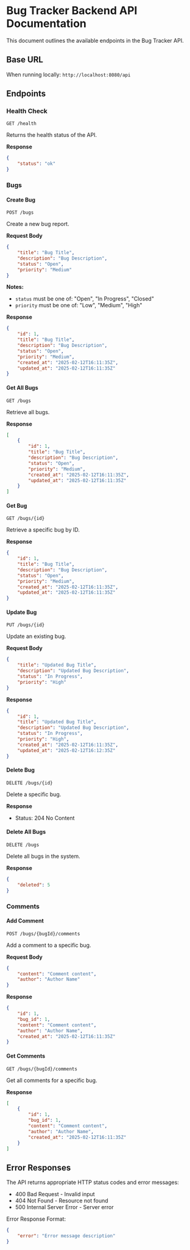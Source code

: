 # Bug Tracker Backend API Documentation

This document outlines the available endpoints in the Bug Tracker API.

## Base URL

When running locally: `http://localhost:8080/api`

## Endpoints

### Health Check

```
GET /health
```

Returns the health status of the API.

**Response**
```json
{
    "status": "ok"
}
```

### Bugs

#### Create Bug
```
POST /bugs
```

Create a new bug report.

**Request Body**
```json
{
    "title": "Bug Title",
    "description": "Bug Description",
    "status": "Open",
    "priority": "Medium"
}
```

**Notes:**
- `status` must be one of: "Open", "In Progress", "Closed"
- `priority` must be one of: "Low", "Medium", "High"

**Response**
```json
{
    "id": 1,
    "title": "Bug Title",
    "description": "Bug Description",
    "status": "Open",
    "priority": "Medium",
    "created_at": "2025-02-12T16:11:35Z",
    "updated_at": "2025-02-12T16:11:35Z"
}
```

#### Get All Bugs
```
GET /bugs
```

Retrieve all bugs.

**Response**
```json
[
    {
        "id": 1,
        "title": "Bug Title",
        "description": "Bug Description",
        "status": "Open",
        "priority": "Medium",
        "created_at": "2025-02-12T16:11:35Z",
        "updated_at": "2025-02-12T16:11:35Z"
    }
]
```

#### Get Bug
```
GET /bugs/{id}
```

Retrieve a specific bug by ID.

**Response**
```json
{
    "id": 1,
    "title": "Bug Title",
    "description": "Bug Description",
    "status": "Open",
    "priority": "Medium",
    "created_at": "2025-02-12T16:11:35Z",
    "updated_at": "2025-02-12T16:11:35Z"
}
```

#### Update Bug
```
PUT /bugs/{id}
```

Update an existing bug.

**Request Body**
```json
{
    "title": "Updated Bug Title",
    "description": "Updated Bug Description",
    "status": "In Progress",
    "priority": "High"
}
```

**Response**
```json
{
    "id": 1,
    "title": "Updated Bug Title",
    "description": "Updated Bug Description",
    "status": "In Progress",
    "priority": "High",
    "created_at": "2025-02-12T16:11:35Z",
    "updated_at": "2025-02-12T16:12:35Z"
}
```

#### Delete Bug
```
DELETE /bugs/{id}
```

Delete a specific bug.

**Response**
- Status: 204 No Content

#### Delete All Bugs
```
DELETE /bugs
```

Delete all bugs in the system.

**Response**
```json
{
    "deleted": 5
}
```

### Comments

#### Add Comment
```
POST /bugs/{bugId}/comments
```

Add a comment to a specific bug.

**Request Body**
```json
{
    "content": "Comment content",
    "author": "Author Name"
}
```

**Response**
```json
{
    "id": 1,
    "bug_id": 1,
    "content": "Comment content",
    "author": "Author Name",
    "created_at": "2025-02-12T16:11:35Z"
}
```

#### Get Comments
```
GET /bugs/{bugId}/comments
```

Get all comments for a specific bug.

**Response**
```json
[
    {
        "id": 1,
        "bug_id": 1,
        "content": "Comment content",
        "author": "Author Name",
        "created_at": "2025-02-12T16:11:35Z"
    }
]
```

## Error Responses

The API returns appropriate HTTP status codes and error messages:

- 400 Bad Request - Invalid input
- 404 Not Found - Resource not found
- 500 Internal Server Error - Server error

Error Response Format:
```json
{
    "error": "Error message description"
}
``` 